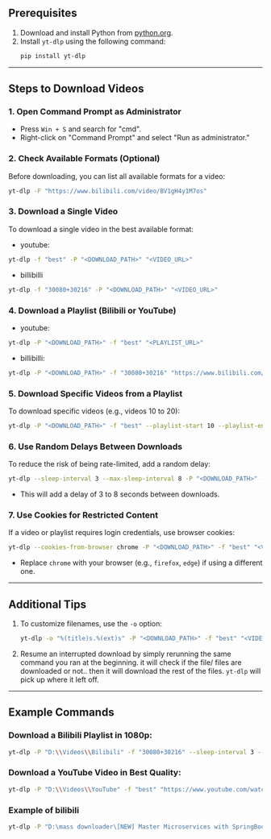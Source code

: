 ## Prerequisites
1. Download and install Python from [python.org](https://www.python.org/).
2. Install `yt-dlp` using the following command:
   ```bash
   pip install yt-dlp
   ```

---

## Steps to Download Videos

### 1. Open Command Prompt as Administrator
- Press `Win + S` and search for "cmd".
- Right-click on "Command Prompt" and select "Run as administrator."

### 2. Check Available Formats (Optional)

Before downloading, you can list all available formats for a video:
```bash
yt-dlp -F "https://www.bilibili.com/video/BV1gH4y1M7os"
```


### 3. Download a Single Video

To download a single video in the best available format:

- youtube:
```bash
yt-dlp -f "best" -P "<DOWNLOAD_PATH>" "<VIDEO_URL>"
```

- billibilli
```bash
yt-dlp -f "30080+30216" -P "<DOWNLOAD_PATH>" "<VIDEO_URL>"
```


### 4. Download a Playlist (Bilibili or YouTube)

- youtube:
```bash
yt-dlp -P "<DOWNLOAD_PATH>" -f "best" "<PLAYLIST_URL>"
```

- billibilli:
```bash
yt-dlp -P "<DOWNLOAD_PATH>" -f "30080+30216" "https://www.bilibili.com/video/BV1gH4y1M7os"
```

### 5. Download Specific Videos from a Playlist
To download specific videos (e.g., videos 10 to 20):
```bash
yt-dlp -P "<DOWNLOAD_PATH>" -f "best" --playlist-start 10 --playlist-end 20 "<PLAYLIST_URL>"
```


### 6. Use Random Delays Between Downloads
To reduce the risk of being rate-limited, add a random delay:
```bash
yt-dlp --sleep-interval 3 --max-sleep-interval 8 -P "<DOWNLOAD_PATH>" -f "best" "<PLAYLIST_URL>"
```
- This will add a delay of 3 to 8 seconds between downloads.


### 7. Use Cookies for Restricted Content
If a video or playlist requires login credentials, use browser cookies:
```bash
yt-dlp --cookies-from-browser chrome -P "<DOWNLOAD_PATH>" -f "best" "<VIDEO_URL>"
```
- Replace `chrome` with your browser (e.g., `firefox`, `edge`) if using a different one.

---

## Additional Tips
1. To customize filenames, use the `-o` option:
   ```bash
   yt-dlp -o "%(title)s.%(ext)s" -P "<DOWNLOAD_PATH>" -f "best" "<VIDEO_URL>"
   ```
2. Resume an interrupted download by simply rerunning the same command you ran at the beginning. it will check if the file/ files are downloaded or not.. then it will download the rest of the files. `yt-dlp` will pick up where it left off.


---

## Example Commands

### Download a Bilibili Playlist in 1080p:
```bash
yt-dlp -P "D:\\Videos\\Bilibili" -f "30080+30216" --sleep-interval 3 --max-sleep-interval 8 "https://www.bilibili.com/video/BV1gH4y1M7os"
```

### Download a YouTube Video in Best Quality:
```bash
yt-dlp -P "D:\\Videos\\YouTube" -f "best" "https://www.youtube.com/watch?v=example"
```


### Example of bilibili
```bash
yt-dlp -P "D:\mass downloader\[NEW] Master Microservices with SpringBoot,Docker,Kubernetes" -f "30080+30216" --sleep-interval 3 --max-sleep-interval 8 "https://www.bilibili.com/video/BV1gH4y1M7os"
```



